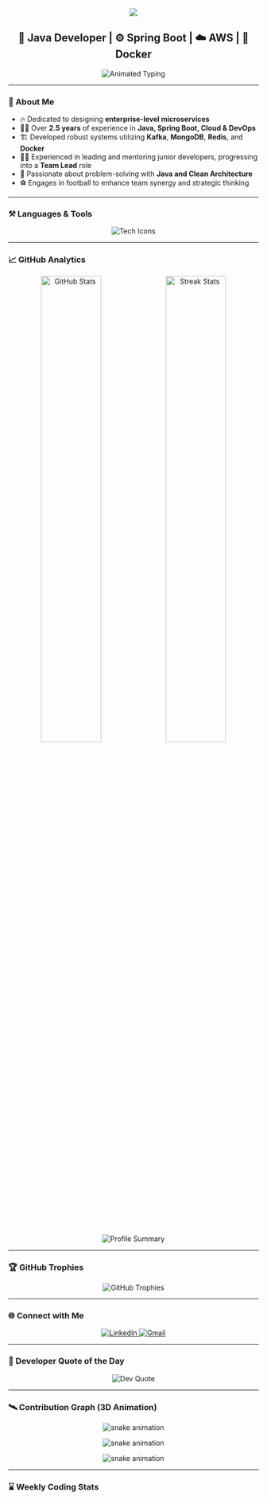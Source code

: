 <!-- Enhanced Animated Gradient Banner -->
<div align="center">
  <img src="https://capsule-render.vercel.app/api?type=waving&color=0:ff0080,100:00d4ff&height=240&section=header&text=Nitin%20Kajlekar%20👨‍💻&fontSize=50&fontColor=ffffff&animation=twinkle" />
</div>

<h2 align="center">🔭 Java Developer | ⚙️ Spring Boot | ☁️ AWS | 🐳 Docker</h2>

<p align="center">
  <img src="https://readme-typing-svg.herokuapp.com/?font=Fira+Code&weight=600&size=22&pause=1000&color=00d4ff&center=true&vCenter=true&width=600&lines=Innovative+Solutions;Cutting-Edge+Microservices;CI%2FCD+Maestro;Cloud+Enthusiast" alt="Animated Typing" />
</p>

---

### 🧠 About Me
- 🔥 Dedicated to designing **enterprise-level microservices**  
- 👨‍💼 Over **2.5 years** of experience in **Java, Spring Boot, Cloud & DevOps**  
- 🏗️ Developed robust systems utilizing **Kafka**, **MongoDB**, **Redis**, and **Docker**  
- 🧑‍🏫 Experienced in leading and mentoring junior developers, progressing into a **Team Lead** role  
- 🧩 Passionate about problem-solving with **Java and Clean Architecture**  
- ⚽ Engages in football to enhance team synergy and strategic thinking

---

### ⚒️ Languages & Tools

<div align="center">
  <img src="https://skillicons.dev/icons?i=java,spring,docker,kubernetes,mysql,mongodb,postgres,redis,kafka,jenkins,git,github,aws,postman,idea" alt="Tech Icons" />
</div>

---

### 📈 GitHub Analytics

<p align="center">
  <img width="49%" src="https://github-readme-stats.vercel.app/api?username=kajlekarn&show_icons=true&theme=tokyonight&hide_border=true" alt="GitHub Stats"/>
  <img width="49%" src="https://github-readme-streak-stats.herokuapp.com/?user=kajlekarn&theme=tokyonight&hide_border=true" alt="Streak Stats"/>
</p>

<p align="center">
  <img src="https://github-profile-summary-cards.vercel.app/api/cards/profile-details?username=kajlekarn&theme=tokyonight" alt="Profile Summary"/>
</p>

---

### 🏆 GitHub Trophies

<p align="center">
  <img src="https://github-profile-trophy.vercel.app/?username=kajlekarn&theme=dracula&no-frame=true&row=1&margin-w=15&margin-h=15" alt="GitHub Trophies"/>
</p>

---

### 🌐 Connect with Me

<p align="center">
  <a href="https://linkedin.com/in/nitin-kajlekar-a36823174" target="_blank">
    <img src="https://img.shields.io/badge/LinkedIn-0077B5?style=for-the-badge&logo=linkedin&logoColor=white" alt="LinkedIn"/>
  </a>
  <a href="mailto:kajlekarn@gmail.com">
    <img src="https://img.shields.io/badge/Gmail-D14836?style=for-the-badge&logo=gmail&logoColor=white" alt="Gmail"/>
  </a>
</p>

---

### 💬 Developer Quote of the Day

<p align="center">
  <img src="https://quotes-github-readme.vercel.app/api?type=horizontal&theme=radical" alt="Dev Quote" />
</p>

---

### 🛰️ Contribution Graph (3D Animation)

<p align="center">
  <img src="https://github.com/kajlekarn/kajlekarn/raw/output/github-snake-dark.svg" alt="snake animation" />
</p>

<p align="center">
  <img src="https://github.com/kajlekarn/kajlekarn/raw/output/github-snake-light.svg" alt="snake animation" />
</p>

<p align="center">
  <img src="https://github.com/kajlekarn/kajlekarn/raw/output/github-snake.gif" alt="snake animation" />
</p>

---

### ⌛ Weekly Coding Stats

<!--START_SECTION:waka-->
<!--END_SECTION:waka-->

